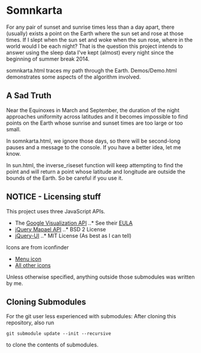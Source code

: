 # Somnkarta

For any pair of sunset and sunrise times less than a day apart, there (usually)
exists a point on the Earth where the sun set and rose at those times.
If I slept when the sun set and woke when the sun rose, where in the
world would I be each night? That is the question this project intends
to answer using the sleep data I've kept (almost) every night since the
beginning of summer break 2014.

somnkarta.html traces my path through the Earth.
Demos/Demo.html demonstrates some aspects of the algorithm involved.

## A Sad Truth

Near the Equinoxes in March and September, the duration of the night approaches
uniformity across latitudes and it becomes impossible to find points
on the Earth whose sunrise and sunset times are too large or too small.

In somnkarta.html, we ignore those days, so there will be second-long pauses
and a message to the console. If you have a better idea, let me know.

In sun.html, the inverse_riseset function will keep attempting to find the
point and will return a point whose latitude and longitude are outside
the bounds of the Earth. So be careful if you use it.

## NOTICE - Licensing stuff
This project uses three JavaScript APIs.
* The [Google Visualization API](https://developers.google.com/chart/interactive/docs/reference)
..* See their [EULA](https://developers.google.com/terms/) 
* [jQuery Mapael API](https://github.com/neveldo/jQuery-Mapael)
..* BSD 2 License 
* [jQuery-UI](https://github.com/jquery/jquery-ui)
..* MIT License (As best as I can tell)

Icons are from iconfinder
* [Menu icon](https://www.iconfinder.com/icons/216511/menu_icon#size=128)
* [All other icons](https://www.iconfinder.com/Sakagami)

Unless otherwise specified, anything outside those submodules was written by me.

## Cloning Submodules
For the git user less experienced with submodules: 
After cloning this repository, also run 

```git submodule update --init --recursive```

to clone the contents of submodules.
